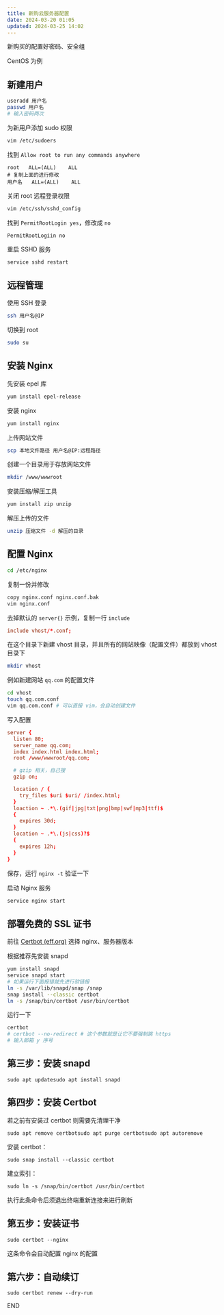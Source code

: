 ```yaml
---
title: 新购云服务器配置
date: 2024-03-20 01:05
updated: 2024-03-25 14:02
---
```


新购买的配置好密码、安全组

CentOS 为例

## 新建用户

```sh
useradd 用户名
passwd 用户名
# 输入密码两次
```

为新用户添加 sudo 权限

```sh
vim /etc/sudoers
```

找到 `Allow root to run any commands anywhere`

```
root   ALL=(ALL)    ALL
# 复制上面的进行修改
用户名   ALL=(ALL)    ALL
```

关闭 root 远程登录权限

```sh
vim /etc/ssh/sshd_config
```

找到 `PermitRootLogin yes`，修改成 `no`

```
PermitRootLogiin no
```

重启 SSHD 服务

```sh
service sshd restart
```

## 远程管理

使用 SSH 登录

```sh
ssh 用户名@IP
```

切换到 root

```sh
sudo su
```

## 安装 Nginx

先安装 epel 库

```sh
yum install epel-release
```

安装 nginx

```sh
yum install nginx
```

上传网站文件

```sh
scp 本地文件路径 用户名@IP:远程路径
```

创建一个目录用于存放网站文件

```sh
mkdir /www/wwwroot
```

安装压缩/解压工具

```sh
yum install zip unzip
```

解压上传的文件

```sh
unzip 压缩文件 -d 解压的目录
```

## 配置 Nginx

```sh
cd /etc/nginx
```

复制一份并修改

```sh
copy nginx.conf nginx.conf.bak
vim nginx.conf
```

去掉默认的 `server{}` 示例，复制一行 `include`

```conf
include vhost/*.conf;
```

在这个目录下新建 vhost 目录，并且所有的网站映像（配置文件）都放到 vhost 目录下

```sh
mkdir vhost
```

例如新建网站 `qq.com` 的配置文件

```sh
cd vhost
touch qq.com.conf
vim qq.com.conf # 可以直接 vim，会自动创建文件
```

写入配置

```conf
server {
  listen 80;
  server_name qq.com;
  index index.html index.html;
  root /www/wwwroot/qq.com;

  # gzip 相关，自己搜
  gzip on;

  location / {
    try_files $uri $uri/ /index.html;
  }
  loaction ~ .*\.(gif|jpg|txt|png|bmp|swf|mp3|ttf)$
  {
    expires 30d;
  }
  location ~ .*\.(js|css)?$
  {
    expires 12h;
  }
}
```

保存，运行 `nginx -t` 验证一下

启动 Nginx 服务

```sh
service nginx start
```

## 部署免费的 SSL 证书

前往 [Certbot (eff.org)](https://certbot.eff.org/) 选择 nginx、服务器版本

根据推荐先安装 snapd

```sh
yum install snapd
service snapd start
# 如果运行下面报错就先进行软链接
ln -s /var/lib/snapd/snap /snap
snap install --classic certbot
ln -s /snap/bin/certbot /usr/bin/certbot
```

运行一下

```sh
certbot
# certbot --no-redirect # 这个参数就是让它不要强制跳 https
# 输入邮箱 y 序号
```

## 第三步：安装 snapd

```
sudo apt updatesudo apt install snapd
```

## 第四步：安装 Certbot

若之前有安装过 certbot 则需要先清理干净

```
sudo apt remove certbotsudo apt purge certbotsudo apt autoremove
```

安装 certbot：

```
sudo snap install --classic certbot
```

建立索引：

```
sudo ln -s /snap/bin/certbot /usr/bin/certbot
```

执行此条命令后须退出终端重新连接来进行刷新

## 第五步：安装证书

```
sudo certbot --nginx
```

这条命令会自动配置 nginx 的配置

## 第六步：自动续订

```
sudo certbot renew --dry-run
```

END
